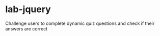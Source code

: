 # lab-jquery
Challenge users to complete dynamic quiz questions and check if their answers are correct
